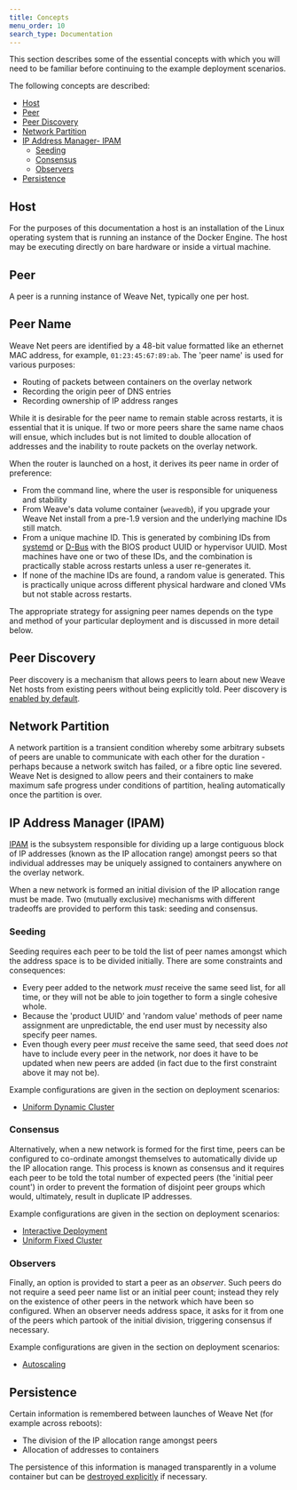 ```yaml
---
title: Concepts
menu_order: 10
search_type: Documentation
---
```

This section describes some of the essential concepts with which you will
need to be familiar before continuing to the example deployment
scenarios.

The following concepts are described:

 * [Host](#host)
 * [Peer](#peer)
 * [Peer Discovery](#peer-discovery)
 * [Network Partition](#network-partition)
 * [IP Address Manager- IPAM](#ip-address-manager)
    * [Seeding](#seeding)
    * [Consensus](#consensus)
    * [Observers](#observers)
 * [Persistence](#persistence)

## <a name="host"></a>Host

For the purposes of this documentation a host is an
installation of the Linux operating system that is running an
instance of the Docker Engine. The host may be executing directly on bare
hardware or inside a virtual machine.

## <a name="peer"></a>Peer

A peer is a running instance of Weave Net, typically one per host.

## <a name="peer-name"></a>Peer Name

Weave Net peers are identified by a 48-bit value formatted like an
ethernet MAC address, for example, `01:23:45:67:89:ab`. The 'peer
name' is used for various purposes:

* Routing of packets between containers on the overlay network
* Recording the origin peer of DNS entries
* Recording ownership of IP address ranges

While it is desirable for the peer name to remain stable across
restarts, it is essential that it is unique. If two or more peers
share the same name chaos will ensue, which includes but is not limited to
double allocation of addresses and the inability to route packets on the
overlay network. 

When the router is launched on a host, it derives its peer name in order of preference:

* From the command line, where the user is responsible for uniqueness and
  stability
* From Weave's data volume container (`weavedb`), if you upgrade your
  Weave Net install from a pre-1.9 version and the underlying machine
  IDs still match.
* From a unique machine ID.  This is generated by combining IDs from
  [systemd](https://www.freedesktop.org/software/systemd/man/machine-id.html)
  or [D-Bus](https://dbus.freedesktop.org/doc/dbus-uuidgen.1.html)
  with the BIOS product UUID or hypervisor UUID. Most machines have
  one or two of these IDs, and the combination is practically stable
  across restarts unless a user re-generates it.
* If none of the machine IDs are found, a random value is generated.
  This is practically unique across different physical hardware and
  cloned VMs but not stable across restarts.

The appropriate strategy for assigning peer names depends on the type
and method of your particular deployment and is discussed in more
detail below.

## <a name="peer-discovery"></a>Peer Discovery

Peer discovery is a mechanism that allows peers to learn about new
Weave Net hosts from existing peers without being explicitly told. Peer
discovery is
[enabled by default](/site/tasks/manage/finding-adding-hosts-dynamically.md).

## <a name="network-partition"></a>Network Partition

A network partition is a transient condition whereby some arbitrary
subsets of peers are unable to communicate with each other for the
duration - perhaps because a network switch has failed, or a fibre
optic line severed. Weave Net is designed to allow peers and their
containers to make maximum safe progress under conditions of
partition, healing automatically once the partition is over.

## <a name="ip-address-manager"></a>IP Address Manager (IPAM)

[IPAM](/site/ipam.md) is the subsystem responsible for dividing up a
large contiguous block of IP addresses (known as the IP allocation
range) amongst peers so that individual addresses may be uniquely
assigned to containers anywhere on the overlay network.

When a new network is formed an initial division of the IP allocation
range must be made. Two (mutually exclusive) mechanisms with different
tradeoffs are provided to perform this task: seeding and consensus.

### <a name="seeding"></a>Seeding

Seeding requires each peer to be told the list of peer names amongst
which the address space is to be divided initially. There are some
constraints and consequences:

* Every peer added to the network _must_ receive the same seed list,
  for all time, or they will not be able to join together to form a
  single cohesive whole.
* Because the 'product UUID' and 'random value' methods of peer name
  assignment are unpredictable, the end user must by necessity also
  specify peer names.
* Even though every peer _must_ receive the same seed, that seed does
  _not_ have to include every peer in the network, nor does it have to
  be updated when new peers are added (in fact due to the first
  constraint above it may not be).


Example configurations are given in the section on deployment
scenarios:

* [Uniform Dynamic Cluster](/site/operational-guide/uniform-dynamic-cluster.md)

### <a name="consensus"></a>Consensus

Alternatively, when a new network is formed for the first time, peers
can be configured to co-ordinate amongst themselves to automatically
divide up the IP allocation range. This process is known as consensus
and it requires each peer to be told the total number of expected peers
(the 'initial peer count') in order to prevent the formation of disjoint
peer groups which would, ultimately, result in duplicate IP
addresses.

Example configurations are given in the section on deployment
scenarios:

* [Interactive Deployment](/site/operational-guide/interactive.md)
* [Uniform Fixed Cluster](/site/operational-guide/uniform-fixed-cluster.md)

### <a name="observers"></a>Observers

Finally, an option is provided to start a peer as an _observer_. Such
peers do not require a seed peer name list or an initial peer
count; instead they rely on the existence of other peers in the
network which have been so configured. When an observer needs address
space, it asks for it from one of the peers which partook of the
initial division, triggering consensus if necessary.

Example configurations are given in the section on deployment
scenarios:

* [Autoscaling](/site/operational-guide/autoscaling.md)

## <a name="persistence"></a>Persistence

Certain information is remembered between launches of Weave Net (for
example across reboots):

* The division of the IP allocation range amongst peers
* Allocation of addresses to containers

The persistence of this information is managed transparently in a
volume container but can be
[destroyed explicitly](/site/operational-guide/tasks.md#reset)
if necessary.
